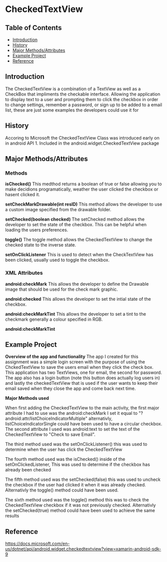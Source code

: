# CheckedTextView


## Table of Contents
* [Introduction](#Introduction)
* [History](#History)
* [Major Methods/Attributes](#Methods_Attributes)
* [Example Project](#Example_Project)
* [Reference](#Reference)



## <a name="Introduction">Introduction</a>

<p>The CheckedTextView is a combination of a TextView as well as a CheckBox that impliments the checkable interface. Allowing the application to display text to a user and prompting them to click the checkbox in order to change settings, remember a password, or sign up to be added to a email list, these are just some examples the developers could use it for </p>



## <a name="History">History</a>

Accoring to Microsoft the CheckedTextView Class was introduced early on in android API 1. Included in the android.widget.CheckedTextView package

## <a name="Methods_Attributes">Major Methods/Attributes</a>

<h3> Methods</h3>

**isChecked()** This medthod returns a boolean of true or false allowing you to make decidions programatically, weather the user clicked the checkbox or hasent clicked it.

**setCheckMarkDrawable(int resID)** This method allows the developer to use a custom image specified from the drawable folder.

**setChecked(boolean checked)** The setChecked method allows the developer to set the state of the checkbox. This can be helpful when loading the users preferences.

**toggle()** The toggle method allows the CheckedTextView to change the checked state to the inverse state.

**setOnClickListener** This is used to detect when the CheckTextView has been clicked, usually used to toggle the checkbox.

<h3> XML Attributes</h3>

**android:checkMark** This allows the developer to define the Drawable image that should be used for the check mark graphic.

**android:checked** This allows the developer to set the intial state of the checkbox.

**android:checkMarkTint** This allows the developer to set a tint to the checkmark generally a colour specified in RGB.

**android:checkMarkTint**

## <a name="Example_Project">Example Project</a>

**Overview of the app and functionality**
The app I created for this assignment was a simple login screen with the purpose of using the ChckedTextView to save the users email when they click the check box. This application has two TextViews, one for email, the second for password. The app also has a login button (note this button does actually log users in) and lastly the checkedTextView that is used if the user wants to keep their email saved when they close the app and come back next time.


**Major Methods used**

When first adding the CheckedTextView to the main activity, the first major attribute I had to use was the android:checkMark
I set it equal to "?android:attr/listChoiceIndicatorMultiple" alternativly, listChoiceIndicatorSingle could have been used to have a circular checkbox.
The second attribute I used was android:text to set the text of the CheckedTextView to "Check to save Email".

The third method used was the setOnClickListener() this was used to determine when the user has click the CheckedTextView

The fourth method used was the isChecked() inside of the setOnClickedListener, This was used to determine if the checkbox has already been checked 

The fifth method used was the setChecked(false) this was used to uncheck the checkbox if the user had clicked it when it was already checked. Alternativly the toggle() method could have been used.

The sixth method used was the toggle() method this was to check the CheckedTextView checkbox if it was not previously checked. Alternativly the setChecked(true) method could have been used to achieve the same results





## <a name="Reference">Reference</a>

https://docs.microsoft.com/en-us/dotnet/api/android.widget.checkedtextview?view=xamarin-android-sdk-9

























